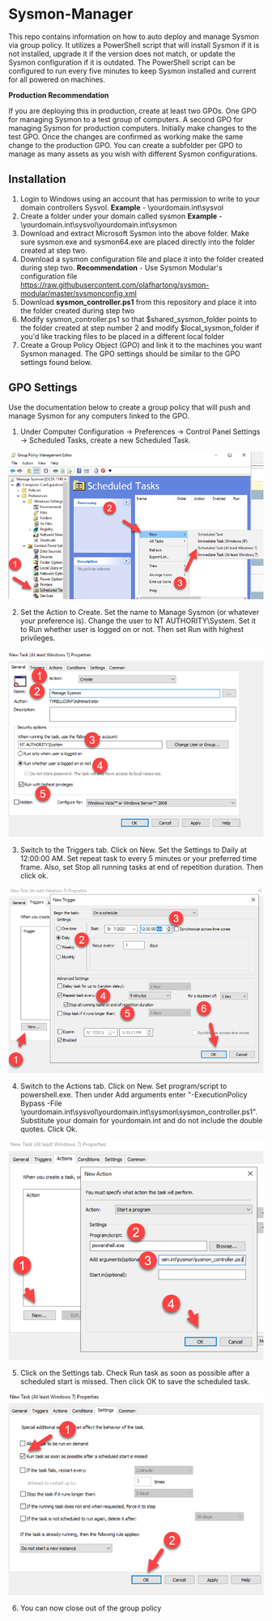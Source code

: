 # Sysmon-Manager
This repo contains information on how to auto deploy and manage Sysmon via group policy. It utilizes a PowerShell script that will install Sysmon if it is not installed, upgrade it if the version does not match, or update the Sysmon configuration if it is outdated. The PowerShell script can be configured to run every five minutes to keep Sysmon installed and current for all powered on machines.

**Production Recommendation**

If you are deploying this in production, create at least two GPOs. One GPO for managing Sysmon to a test group of computers. A second GPO for managing Sysmon for production computers. Initially make changes to the test GPO. Once the changes are confirmed as working make the same change to the production GPO. You can create a subfolder per GPO to manage as many assets as you wish with different Sysmon configurations.

## Installation
1. Login to Windows using an account that has permission to write to your domain controllers Sysvol. **Example** - \\yourdomain.int\sysvol
2. Create a folder under your domain called sysmon **Example** - \\yourdomain.int\sysvol\yourdomain.int\sysmon
3. Download and extract Microsoft Sysmon into the above folder. Make sure sysmon.exe and sysmon64.exe are placed directly into the folder created at step two.
4. Download a sysmon configuration file and place it into the folder created during step two. **Recommendation** - Use Sysmon Modular's configuration file https://raw.githubusercontent.com/olafhartong/sysmon-modular/master/sysmonconfig.xml
5. Download **sysmon_controller.ps1** from this repository and place it into the folder created during step two
6. Modify sysmon_controller.ps1 so that $shared_sysmon_folder points to the folder created at step number 2 and modify $local_sysmon_folder if you'd like tracking files to be placed in a different local folder
7. Create a Group Policy Object (GPO) and link it to the machines you want Sysmon managed. The GPO settings should be similar to the GPO settings found below.

## GPO Settings

Use the documentation below to create a group policy that will push and manage Sysmon for any computers linked to the GPO.

1. Under Computer Configuration -> Preferences -> Control Panel Settings -> Scheduled Tasks, create a new Scheduled Task.

![New Scheduled Task](img/image1.png)

2. Set the Action to Create. Set the name to Manage Sysmon (or whatever your preference is). Change the user to NT AUTHORITY\System. Set it to Run whether user is logged on or not. Then set Run with highest privileges.

![Scheduled Task](img/image2.png)

3. Switch to the Triggers tab. Click on New. Set the Settings to Daily at 12:00:00 AM. Set repeat task to every 5 minutes or your preferred time frame. Also, set Stop all running tasks at end of repetition duration. Then click ok.

![Triggers](img/image3.png)

4. Switch to the Actions tab. Click on New. Set program/script to powershell.exe. Then under Add arguments enter "-ExecutionPolicy Bypass -File \\yourdomain.int\sysvol\yourdomain.int\sysmon\sysmon_controller.ps1". Substitute your domain for yourdomain.int and do not include the double quotes. Click Ok.

![Actions](img/image4.png)

5. Click on the Settings tab. Check Run task as soon as possible after a scheduled start is missed. Then click OK to save the scheduled task.

![Settings](img/image5.png)

6. You can now close out of the group policy
